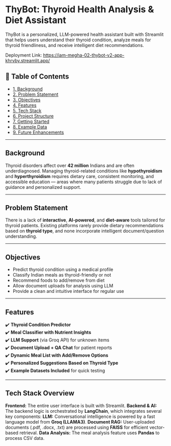 # ThyBot: Thyroid Health Analysis & Diet Assistant

ThyBot is a personalized, LLM-powered health assistant built with Streamlit that helps users understand their thyroid condition, analyze meals for thyroid friendliness, and receive intelligent diet recommendations.

Deployment Link: https://iam-megha-02-thybot-v2-app-khrvby.streamlit.app/

## 📌 Table of Contents

- [1. Background](#-background)
- [2. Problem Statement](#-problem-statement)
- [3. Objectives](#-objectives)
- [4. Features](#-features)
- [5. Tech Stack](#-tech-stack)
- [6. Project Structure](#-project-structure)
- [7. Getting Started](#-getting-started)
- [8. Example Data](#-example-data)
- [9. Future Enhancements](#-future-enhancements)

---

## Background

Thyroid disorders affect over **42 million** Indians and are often underdiagnosed. Managing thyroid-related conditions like **hypothyroidism** and **hyperthyroidism** requires dietary care, consistent monitoring, and accessible education — areas where many patients struggle due to lack of guidance and personalized support.

---

## Problem Statement

There is a lack of **interactive**, **AI-powered**, and **diet-aware** tools tailored for thyroid patients. Existing platforms rarely provide dietary recommendations based on **thyroid type**, and none incorporate intelligent document/question understanding.

---

## Objectives

- Predict thyroid condition using a medical profile
- Classify Indian meals as thyroid-friendly or not
- Recommend foods to add/remove from diet
- Allow document uploads for analysis using LLM
- Provide a clean and intuitive interface for regular use

---

## Features

✔️ **Thyroid Condition Predictor**  
✔️ **Meal Classifier with Nutrient Insights**  
✔️ **LLM Support** (via Groq API) for unknown items  
✔️ **Document Upload + QA Chat** for patient reports  
✔️ **Dynamic Meal List with Add/Remove Options**  
✔️ **Personalized Suggestions Based on Thyroid Type**  
✔️ **Example Datasets Included** for quick testing

---

## Tech Stack Overview

**Frontend:** The entire user interface is built with Streamlit.
**Backend & AI:** The backend logic is orchestrated by **LangChain**, which integrates several key components:
                  **LLM:** Conversational intelligence is powered by a fast language model from **Groq (LLAMA3)**.
                  **Document RAG:** User-uploaded documents (.pdf, .docx, .txt) are processed using **FAISS** for efficient vector-based retrieval.
                  **Data Analysis:** The meal analysis feature uses **Pandas** to process CSV data.


